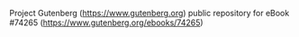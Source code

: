 Project Gutenberg (https://www.gutenberg.org) public repository for
eBook #74265 (https://www.gutenberg.org/ebooks/74265)
